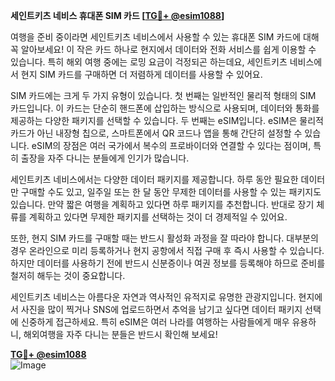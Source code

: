**세인트키츠 네비스 휴대폰 SIM 카드 [[TG💪+ @esim1088](https://t.me/s/esim1088)]**

여행을 준비 중이라면 세인트키츠 네비스에서 사용할 수 있는 휴대폰 SIM 카드에 대해 꼭 알아보세요! 이 작은 카드 하나로 현지에서 데이터와 전화 서비스를 쉽게 이용할 수 있습니다. 특히 해외 여행 중에는 로밍 요금이 걱정되곤 하는데요, 세인트키츠 네비스에서 현지 SIM 카드를 구매하면 더 저렴하게 데이터를 사용할 수 있어요.

SIM 카드에는 크게 두 가지 유형이 있습니다. 첫 번째는 일반적인 물리적 형태의 SIM 카드입니다. 이 카드는 단순히 핸드폰에 삽입하는 방식으로 사용되며, 데이터와 통화를 제공하는 다양한 패키지를 선택할 수 있습니다. 두 번째는 eSIM입니다. eSIM은 물리적 카드가 아닌 내장형 칩으로, 스마트폰에서 QR 코드나 앱을 통해 간단히 설정할 수 있습니다. eSIM의 장점은 여러 국가에서 복수의 프로바이더와 연결할 수 있다는 점이며, 특히 출장을 자주 다니는 분들에게 인기가 많습니다.

세인트키츠 네비스에서는 다양한 데이터 패키지를 제공합니다. 하루 동안 필요한 데이터만 구매할 수도 있고, 일주일 또는 한 달 동안 무제한 데이터를 사용할 수 있는 패키지도 있습니다. 만약 짧은 여행을 계획하고 있다면 하루 패키지를 추천합니다. 반대로 장기 체류를 계획하고 있다면 무제한 패키지를 선택하는 것이 더 경제적일 수 있어요.

또한, 현지 SIM 카드를 구매할 때는 반드시 활성화 과정을 잘 따라야 합니다. 대부분의 경우 온라인으로 미리 등록하거나 현지 공항에서 직접 구매 후 즉시 사용할 수 있습니다. 하지만 데이터를 사용하기 전에 반드시 신분증이나 여권 정보를 등록해야 하므로 준비를 철저히 해두는 것이 중요합니다.

세인트키츠 네비스는 아름다운 자연과 역사적인 유적지로 유명한 관광지입니다. 현지에서 사진을 많이 찍거나 SNS에 업로드하면서 추억을 남기고 싶다면 데이터 패키지 선택에 신중하게 접근하세요. 특히 eSIM은 여러 나라를 여행하는 사람들에게 매우 유용하니, 해외여행을 자주 다니는 분들은 반드시 확인해 보세요!

**[TG💪+ @esim1088](https://t.me/s/esim1088)**  
![Image](https://i.postimg.cc/Y0z9fWf4/image.png)